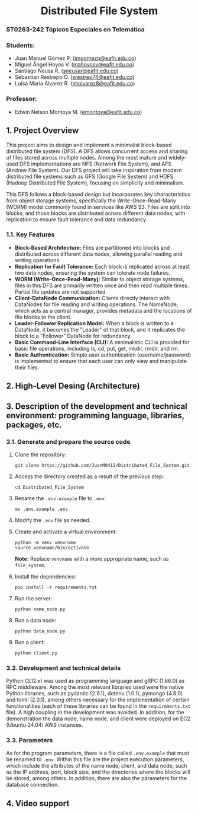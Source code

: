 <div align="center">

# Distributed File System

</div>

### ST0263-242 Tópicos Especiales en Telemática

### Students:
- Juan Manuel Gómez P. (jmgomezp@eafit.edu.co)
- Miguel Ángel Hoyos V. (mahoyosv@eafit.edu.co)
- Santiago Neusa R. (sneusar@eafit.edu.co)
- Sebastian Restrepo O. (srestrep74@eafit.edu.co)
- Luisa Maria Alvarez R. (lmalvarez8@eafit.edu.co)

### Professor:
- Edwin Nelson Montoya M. (emontoya@eafit.edu.co)

## 1. Project Overview
This project aims to design and implement a minimalist block-based distributed file system (DFS). A DFS allows concurrent access and sharing of files stored across multiple nodes. Among the most mature and widely-used DFS implementations are NFS (Network File System), and AFS (Andrew File System). Our DFS project will take inspiration from modern distributed file systems such as GFS (Google File System) and HDFS (Hadoop Distributed File System), focusing on simplicity and minimalism.

This DFS follows a block-based design but incorporates key characteristics from object storage systems, specifically the Write-Once-Read-Many (WORM) model commonly found in services like AWS S3. Files are split into blocks, and those blocks are distributed across different data nodes, with replication to ensure fault tolerance and data redundancy.

### 1.1. Key Features

- **Block-Based Architecture:** Files are partitioned into blocks and distributed across different data nodes, allowing parallel reading and writing operations.
- **Replication for Fault Tolerance:** Each block is replicated across at least two data nodes, ensuring the system can tolerate node failures.
- **WORM (Write-Once-Read-Many):** Similar to object storage systems, files in this DFS are primarily written once and then read multiple times. Partial file updates are not supported.
- **Client-DataNode Communication:** Clients directly interact with DataNodes for file reading and writing operations. The NameNode, which acts as a central manager, provides metadata and the locations of file blocks to the client.
- **Leader-Follower Replication Model:** When a block is written to a DataNode, it becomes the "Leader" of that block, and it replicates the block to a "Follower" DataNode for redundancy.
- **Basic Command-Line Interface (CLI):** A minimalistic CLI is provided for basic file operations, including ls, cd, put, get, mkdir, rmdir, and rm.
- **Basic Authentication:** Simple user authentication (username/password) is implemented to ensure that each user can only view and manipulate their files.

## 2. High-Level Desing (Architecture)

## 3. Description of the development and technical environment: programming language, libraries, packages, etc.

### 3.1. Generate and prepare the source code

1. Clone the repository:
    ```
    git clone https://github.com/JuanM0412/Distributed_File_System.git
    ```

2. Access the directory created as a result of the previous step:
    ```
    cd Distributed_File_System
    ```

3. Rename the `.env.example` file to `.env`:
    ```
    mv .env.example .env
    ```

4. Modify the `.env` file as needed.

5. Create and activate a virtual environment:
    ```
    python -m venv venvname
    source venvname/bin/activate
    ```
    **Note:** Replace `venvname` with a more appropriate name, such as `file_system`.

6. Install the dependencies:
    ```
    pip install -r requirements.txt
    ```

7. Run the server:
    ```
    python name_node.py
    ```

8. Run a data node:
    ```
    python data_node.py
    ```

9. Run a client:
    ```
    python client.py
    ```

### 3.2. Development and technical details

Python (3.12.x) was used as programming language and gRPC (1.66.0) as RPC middleware. Among the most relevant libraries used were the native Python libraries, such as pydantic (2.9.1), dotenv (1.0.1), pymongo (4.8.0) and tomli (2.0.1), among others necessary for the implementation of certain functionalities (each of these libraries can be found in the `requirements.txt` file). A high coupling in the development was avoided. In addition, for the demonstration the data node, name node, and client were deployed on EC2 (Ubuntu 24.04) AWS instances.

### 3.3. Parameters

As for the program parameters, there is a file called `.env.example` that must be renamed to `.env`. Within this file are the project execution parameters, which include the attributes of the name node, client, and data node, such as the IP address, port, block size, and the directories where the blocks will be stored, among others. In addition, there are also the parameters for the database connection.

## 4. Video support
